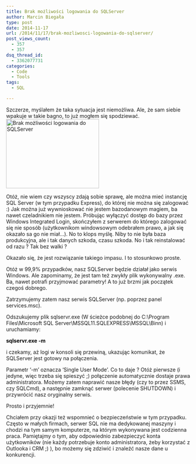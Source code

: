 ```yaml
---
title: Brak możliwości logowania do SQLServer
author: Marcin Biegała
type: post
date: 2014-11-17
url: /2014/11/17/brak-mozliwosci-logowania-do-sqlserver/
post_views_count:
  - 357
  - 357
dsq_thread_id:
  - 3362077731
categories:
  - Code
  - Tools
tags:
  - SQL

---
```

Szczerze, myślałem że taka sytuacja jest niemożliwa. Ale, że sam siebie wpakuje w takie bagno, to już mogłem się spodziewać.<img class="alignright wp-image-245" src="https://miedzy-nawiasami.pl/wp-content/uploads/2014/11/gold-2480_640.jpg" alt="Brak możliwości logowania do SQLServer" width="253" height="189" srcset="https://miedzy-nawiasami.pl/wp-content/uploads/2014/11/gold-2480_640-300x224.jpg 300w, https://miedzy-nawiasami.pl/wp-content/uploads/2014/11/gold-2480_640.jpg 640w" sizes="(max-width: 253px) 100vw, 253px" />

Otóż, nie wiem czy wszyscy zdają sobie sprawę, ale można mieć instancję SQL Server (w tym przypadku Express), do której nie można się zalogować :)
Jak można już wywnioskować nie jestem bazodanowym magiem, ba nawet czeladnikiem nie jestem. Próbując wyłączyć dostęp do bazy przez Windows Integrated Login, skończyłem z serwerem do którego zalogować się nie sposób (użytkownikom windowsowym odebrałem prawo, a jak się okazało sa go nie miał&#8230;).
No to klops myślę. Niby to nie była baza produkcyjna, ale i tak danych szkoda, czasu szkoda. No i tak reinstalować od razu ? Tak bez walki ?

Okazało się, że jest rozwiązanie takiego impasu. I to stosunkowo proste.<!--more-->

Otóż w 99,9% przypadków, nasz SQLServer będzie działał jako serwis Windows. Ale zapominamy, że jest tam też zwykły plik wykonywalny .exe. Ba, nawet potrafi przyjmować parametry!
A to już brzmi jak początek czegoś dobrego.

Zatrzymujemy zatem nasz serwis SQLServer (np. poprzez panel services.msc).

Odszukujemy plik sqlservr.exe (W ścieżce podobnej do C:\Program Files\Microsoft SQL Server\MSSQL11.SQLEXPRESS\MSSQL\Binn) i uruchamiamy:

<span style="font-weight: bold; color: #000000;">sqlservr.exe -m</span>

i czekamy, aż logi w konsoli się przewiną, ukazując komunikat, że SQLServer jest gotowy na połączenia.

Parametr &#8216;-m&#8217; oznacza &#8216;Single User Mode&#8217;. Co to daje ? Otóż pierwsze (i jedyne, więc trzeba się spieszyć ;) połączenie automatycznie dostaje prawa administratora. Możemy zatem naprawić nasze błędy (czy to przez SSMS, czy SQLCmd), a następnie zamknąć serwer (polecenie SHUTDOWN) i przywrócić nasz oryginalny serwis.

Prosto i przyjemnie!

Chciałem przy okazji też wspomnieć o bezpieczeństwie w tym przypadku. Często w małych firmach, serwer SQL nie ma dedykowanej maszyny i chodzi na tym samym komputerze, na którym wykonywana jest codzienna praca. Pamiętajmy o tym, aby odpowiednio zabezpieczyć konta użytkowników (nie każdy potrzebuje konto administratora, żeby korzystać z Outlooka i CRM ;) ), bo możemy się zdziwić i znaleźć nasze dane u konkurencji.